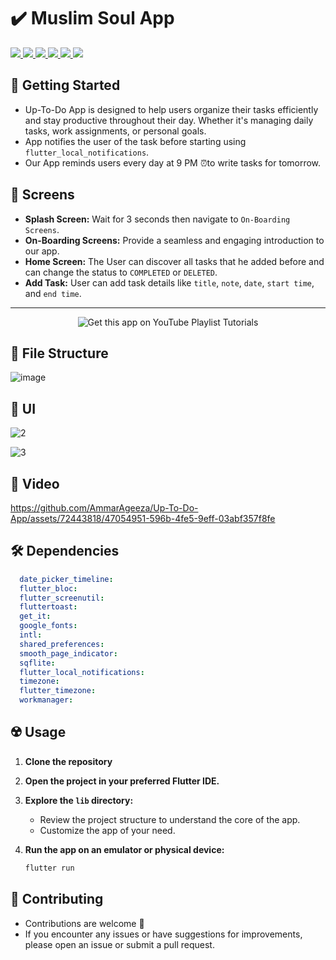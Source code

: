 # ✔️ Muslim Soul App

<div align="start">
     <a href="https://api.visitorbadge.io/api/visitors?path=Up-To-Do-App&label=People%20who%20visited%20this%20page&countColor=%23263759" target="_blank">
        <img src="https://api.visitorbadge.io/api/visitors?path=Up-To-Do-App&label=People%20who%20visited%20this%20page&countColor=%23263759" target="_blank" />
    </a>
    <a href="https://www.linkedin.com/in/ammar-ageeza-9031891b8/" target="_blank">
        <img src="https://img.shields.io/badge/LinkedIn-0077B5?style=for-the-badge&logo=linkedin&logoColor=white" target="_blank" />
    </a>
  <a href="mailto:ammarfathy516@gmail.com">
    <img src="https://img.shields.io/badge/Gmail-333333?style=for-the-badge&logo=gmail&logoColor=red" />
  </a>
    <a href="https://youtube.com/@ammarageeza91?si=bHNizIHn9dIL3jX7">
    <img src="https://img.shields.io/badge/Youtube-red?style=for-the-badge&logo=youtube&logoColor=white" />
  </a>
     <a href="https://mostaql.com/u/ammarageeza/portfolio">
    <img src="https://img.shields.io/badge/Portfolio-0077B5?style=for-the-badge&logoColor=white" />
  </a>
     </a>
     <a href="https://t.me/ammarageeza">
    <img src="https://img.shields.io/badge/Telegram-0077B5?style=for-the-badge&logo=telegram&logoColor=white" />
  </a>
</div>

## 🚀 Getting Started

- Up-To-Do App is designed to help users organize their tasks efficiently and stay productive throughout their day. Whether it's managing daily tasks, work assignments, or personal goals.
- App notifies the user of the task before starting using `flutter_local_notifications`.
- Our App reminds users every day at 9 PM ⏰to write tasks for tomorrow.

## 🤳 Screens

- **Splash Screen:** Wait for 3 seconds then navigate to `On-Boarding Screens`. 
- **On-Boarding Screens:** Provide a seamless and engaging introduction to our app.
- **Home Screen:** The User can discover all tasks that he added before and can change the status to `COMPLETED` or `DELETED`.
- **Add Task:** User can add task details like `title`, `note`, `date`, `start time`, and `end time`.

<hr>
<p align= "center">
     <img  src="https://github.com/AmmarAgeeza/Up-To-Do-App/assets/72443818/0f267f9e-d2a3-41c6-8a4b-17a0b12abd6d" alt="Get this app on YouTube Playlist Tutorials">


## 📁 File Structure

![image](https://github.com/AmmarAgeeza/Up-To-Do-App/assets/72443818/6bf5b32f-abb6-4a88-b96c-e67133dc7618)

## 📱 UI

![2](https://github.com/AmmarAgeeza/Up-To-Do-App/assets/72443818/bd589d06-bb71-4010-9899-709ead2d9545)

![3](https://github.com/AmmarAgeeza/Up-To-Do-App/assets/72443818/a0583e2a-5a9e-4852-ac85-1bd9ec0d312b)

## 🎥 Video

https://github.com/AmmarAgeeza/Up-To-Do-App/assets/72443818/47054951-596b-4fe5-9eff-03abf357f8fe

## 🛠 Dependencies

```pubspec.yaml
  date_picker_timeline: 
  flutter_bloc: 
  flutter_screenutil: 
  fluttertoast: 
  get_it: 
  google_fonts: 
  intl: 
  shared_preferences: 
  smooth_page_indicator: 
  sqflite: 
  flutter_local_notifications: 
  timezone: 
  flutter_timezone: 
  workmanager: 
```

## ☢️ Usage

1. **Clone the repository**

2. **Open the project in your preferred Flutter IDE.**

3. **Explore the `lib` directory:**

    - Review the project structure to understand the core of the app.
    - Customize the app of your need.

4. **Run the app on an emulator or physical device:**

    ```bash
    flutter run
    ```

## 🚨 Contributing

- Contributions are welcome 💜
- If you encounter any issues or have suggestions for improvements, please open an issue or submit a pull request.

